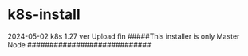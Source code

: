 # k8s-install
2024-05-02 k8s 1.27 ver Upload fin
#####This installer is only Master Node ############################
